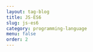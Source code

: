 ```yaml
---
layout: tag-blog
title: JS-ES6
slug: js-es6
category: programming-language
menu: false
order: 2
---
```


